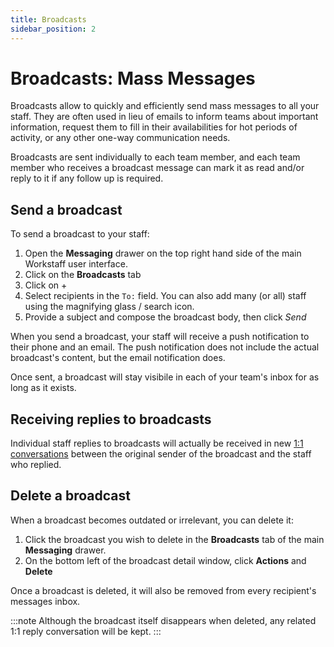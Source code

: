 ```yaml
---
title: Broadcasts
sidebar_position: 2
---
```


# Broadcasts: Mass Messages

Broadcasts allow to quickly and efficiently send mass messages to all your staff. They are often used in lieu of 
emails to inform teams about important information, request them to fill in their availabilities for hot periods of 
activity, or any other one-way communication needs.

Broadcasts are sent individually to each team member, and each team member who receives a broadcast message can mark 
it as read and/or reply to it if any follow up is required. 


## Send a broadcast

To send a broadcast to your staff:

1. Open the **Messaging** drawer on the top right hand side of the main Workstaff user interface.
2. Click on the **Broadcasts** tab
3. Click on +
4. Select recipients in the `To:` field. You can also add many (or all) staff using the magnifying glass / search icon.
5. Provide a subject and compose the broadcast body, then click *Send*

When you send a broadcast, your staff will receive a push notification to their phone and an email. 
The push notification does not include the actual broadcast's content, but the email notification does. 

Once sent, a broadcast will stay visibile in each of your team's inbox for as long as it exists.

## Receiving replies to broadcasts

Individual staff replies to broadcasts will actually be received in new [1:1 conversations](./chat.md) between the original sender of the broadcast and the staff who replied.

## Delete a broadcast

When a broadcast becomes outdated or irrelevant, you can delete it:

1. Click the broadcast you wish to delete in the **Broadcasts** tab of the main **Messaging** drawer.
2. On the bottom left of the broadcast detail window, click **Actions** and **Delete**

Once a broadcast is deleted, it will also be removed from every recipient's messages inbox.

:::note
Although the broadcast itself disappears when deleted, any related 1:1 reply conversation will be kept.
:::
